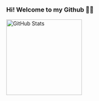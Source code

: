 ### Hi! Welcome to my Github 👩‍💻

<p>
  <img 
    align="left" 
    alt="GitHub Stats" 
    height="200" 
    style="padding-right: 10px;" 
    src="https://github-readme-stats.vercel.app/api?username=anacarolinadr&show_icons=true&theme=rose&include_all_commits=true&locale=en" 
  />
</p>
